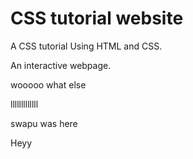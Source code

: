 # CSS tutorial website
 A CSS tutorial Using HTML and CSS.
 
 An interactive webpage.
 
wooooo what else 

lllllllllllll

swapu was here

Heyy
